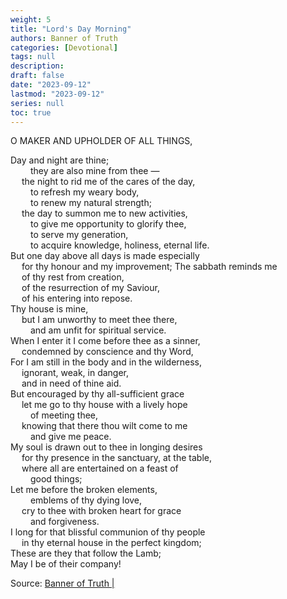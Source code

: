 ```yaml
---
weight: 5
title: "Lord's Day Morning"
authors: Banner of Truth
categories: [Devotional]
tags: null
description: 
draft: false
date: "2023-09-12"
lastmod: "2023-09-12"
series: null
toc: true
---
```


<!--more-->

<!-- Tab links -->

O MAKER AND UPHOLDER OF ALL THINGS,

Day and night are thine; 
<br>&emsp;&emsp;    they are also mine from thee —
<br>&emsp;  the night to rid me of the cares of the day,
<br>&emsp;&emsp;    to refresh my weary body,
<br>&emsp;&emsp;    to renew my natural strength;
<br>&emsp;  the day to summon me to new activities,
<br>&emsp;&emsp;    to give me opportunity to glorify thee,
<br>&emsp;&emsp;    to serve my generation,
<br>&emsp;&emsp;    to acquire knowledge, holiness, eternal life.
<br>But one day above all days is made especially
<br>&emsp;  for thy honour and my improvement;
The sabbath reminds me
<br>&emsp;  of thy rest from creation,
<br>&emsp;  of the resurrection of my Saviour,
<br>&emsp;  of his entering into repose.
<br>Thy house is mine,
<br>&emsp;  but I am unworthy to meet thee there,
<br>&emsp;&emsp;    and am unfit for spiritual service.
<br>When I enter it I come before thee as a sinner,
<br>&emsp;  condemned by conscience and thy Word,
<br>For I am still in the body and in the wilderness,
<br>&emsp;  ignorant, weak, in danger,
<br>&emsp;  and in need of thine aid.
<br>But encouraged by thy all-sufficient grace
<br>&emsp;  let me go to thy house with a lively hope
<br>&emsp;&emsp;    of meeting thee,
<br>&emsp;  knowing that there thou wilt come to me
<br>&emsp;&emsp;    and give me peace.
<br>My soul is drawn out to thee in longing desires
<br>&emsp;  for thy presence in the sanctuary, at the table,
<br>&emsp;  where all are entertained on a feast of
<br>&emsp;&emsp;    good things;
<br>Let me before the broken elements,
<br>&emsp;&emsp;    emblems of thy dying love,
<br>&emsp;  cry to thee with broken heart for grace
<br>&emsp;&emsp;    and forgiveness.
<br>I long for that blissful communion of thy people
<br>&emsp;  in thy eternal house in the perfect kingdom;
<br>These are they that follow the Lamb;
<br>May I be of their company!

Source: <a href = "" target="_blank" rel="noopener noreferrer">Banner of Truth | </a>